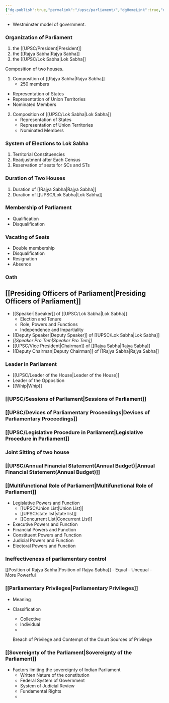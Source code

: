 ```yaml
---
{"dg-publish":true,"permalink":"/upsc/parliament/","dgHomeLink":true,"dgPassFrontmatter":false}
---
```


- Westminster model of government.

### Organization of Parliament
1. the [[UPSC/President|President]]
2. the [[Rajya Sabha|Rajya Sabha]]
3. the [[UPSC/Lok Sabha|Lok Sabha]]

Composition of two houses. 
1. Composition of [[Rajya Sabha|Rajya Sabha]]
	- 250 members
- Representation of States
- Representation of Union Territories
- Nominated Members

2. Composition of [[UPSC/Lok Sabha|Lok Sabha]]
	- Representation of States
	- Representation of Union Territories 
	- Nominated Members

### System of Elections to Lok Sabha
1. Territorial Constituencies 
2. Readjustment after Each Census
3. Reservation of seats for SCs and STs


### Duration of Two Houses
1. Duration of [[Rajya Sabha|Rajya Sabha]]
2. Duration of [[UPSC/Lok Sabha|Lok Sabha]]

### Membership of Parliament
- Qualification
- Disqualification

### Vacating of Seats
- Double membership
- Disqualification
- Resignation
- Absence

### Oath
## [[Presiding Officers of Parliament|Presiding Officers of Parliament]]
- [[Speaker|Speaker]] of [[UPSC/Lok Sabha|Lok Sabha]]
	- Election and Tenure
	- Role, Powers and Functions
	- Independence and Impartiality
- [[Deputy Speaker|Deputy Speaker]] of [[UPSC/Lok Sabha|Lok Sabha]]
- *[[Speaker Pro Tem|Speaker Pro Tem]]*
- [[UPSC/Vice President|Chairman]] of [[Rajya Sabha|Rajya Sabha]]
- [[Deputy Chairman|Deputy Chairman]] of [[Rajya Sabha|Rajya Sabha]]

### Leader in Parliament
- [[UPSC/Leader of the House|Leader of the House]]
- Leader of the Opposition
- [[Whip|Whip]]


### [[UPSC/Sessions of Parliament|Sessions of Parliament]]


### [[UPSC/Devices of Parliamentary Proceedings|Devices of Parliamentary Proceedings]]

### [[UPSC/Legislative Procedure in Parliament|Legislative Procedure in Parliament]]


### Joint Sitting of two house


### [[UPSC/Annual Financial Statement(Annual Budget)|Annual Financial Statement(Annual Budget)]] 

### [[Multifunctional Role of Parliament|Multifunctional Role of Parliament]]
- Legislative Powers and Function
	- [[UPSC/Union List|Union List]]
	- [[UPSC/state list|state list]]
	- [[Concurrent List|Concurrent List]]
- Executive Powers and Function
- Financial Powers and Function
- Constituent Powers and Function
- Judicial Powers and Function
- Electoral Powers and Function

### Ineffectiveness of parliamentary control


[[Position of Rajya Sabha|Position of Rajya Sabha]]
	- Equal 
	- Unequal 
	- More Powerful 

### [[Parliamentary Privileges|Parliamentary Privileges]]
- Meaning
- Classification
	- Collective 
	- Individual 
	- 

	Breach of Privilege and Contempt of the Court
	Sources of Privilege

### [[Sovereignty of the Parliament|Sovereignty of the Parliament]]
- Factors limiting the sovereignty of Indian Parliament
	- Written Nature of the constitution 
	- Federal System of Government 
	- System of Judicial Review
	- Fundamental Rights
	- 